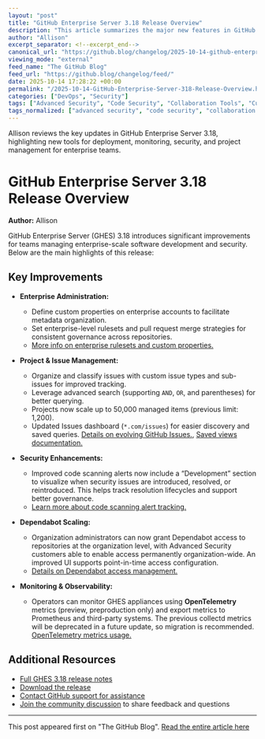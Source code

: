 ```yaml
---
layout: "post"
title: "GitHub Enterprise Server 3.18 Release Overview"
description: "This article summarizes the major new features in GitHub Enterprise Server (GHES) 3.18. Topics include improved deployment efficiency, advanced monitoring options with OpenTelemetry, enhanced code security through better scanning and alert tracking, expanded policy management, updates to issue tracking and project management, and new enterprise-level administration features. The content is tailored for technical readers, such as enterprise DevOps engineers and administrators using or considering GitHub Enterprise Server to manage software development at scale."
author: "Allison"
excerpt_separator: <!--excerpt_end-->
canonical_url: "https://github.blog/changelog/2025-10-14-github-enterprise-server-3-18-is-now-generally-available"
viewing_mode: "external"
feed_name: "The GitHub Blog"
feed_url: "https://github.blog/changelog/feed/"
date: 2025-10-14 17:28:22 +00:00
permalink: "/2025-10-14-GitHub-Enterprise-Server-318-Release-Overview.html"
categories: ["DevOps", "Security"]
tags: ["Advanced Security", "Code Security", "Collaboration Tools", "Custom Properties", "Dependabot", "Deployment", "DevOps", "GHES 3.18", "GitHub Enterprise Server", "Issue Tracking", "Monitoring", "News", "OpenTelemetry", "Policy Management", "Project Management", "Prometheus", "Pull Request Rules", "Security"]
tags_normalized: ["advanced security", "code security", "collaboration tools", "custom properties", "dependabot", "deployment", "devops", "ghes 3dot18", "github enterprise server", "issue tracking", "monitoring", "news", "opentelemetry", "policy management", "project management", "prometheus", "pull request rules", "security"]
---
```


Allison reviews the key updates in GitHub Enterprise Server 3.18, highlighting new tools for deployment, monitoring, security, and project management for enterprise teams.<!--excerpt_end-->

# GitHub Enterprise Server 3.18 Release Overview

**Author:** Allison

GitHub Enterprise Server (GHES) 3.18 introduces significant improvements for teams managing enterprise-scale software development and security. Below are the main highlights of this release:

## Key Improvements

- **Enterprise Administration:**
  - Define custom properties on enterprise accounts to facilitate metadata organization.
  - Set enterprise-level rulesets and pull request merge strategies for consistent governance across repositories.
  - [More info on enterprise rulesets and custom properties.](https://github.blog/changelog/2025-03-24-enterprise-custom-properties-enterprise-rulesets-and-pull-request-merge-method-rule-are-all-now-generally-available/)

- **Project & Issue Management:**
  - Organize and classify issues with custom issue types and sub-issues for improved tracking.
  - Leverage advanced search (supporting `AND`, `OR`, and parentheses) for better querying.
  - Projects now scale up to 50,000 managed items (previous limit: 1,200).
  - Updated Issues dashboard (`*.com/issues`) for easier discovery and saved queries. [Details on evolving GitHub Issues.](https://github.blog/changelog/2025-04-09-evolving-github-issues-and-projects/), [Saved views documentation.](https://github.blog/changelog/2025-05-15-saved-views-on-the-issues-dashboard/)

- **Security Enhancements:**
  - Improved code scanning alerts now include a “Development” section to visualize when security issues are introduced, resolved, or reintroduced. This helps track resolution lifecycles and support better governance.
  - [Learn more about code scanning alert tracking.](https://github.blog/changelog/2025-05-02-track-progress-on-code-scanning-alerts-with-the-new-development-section/)

- **Dependabot Scaling:**
  - Organization administrators can now grant Dependabot access to repositories at the organization level, with Advanced Security customers able to enable access permanently organization-wide. An improved UI supports point-in-time access configuration.
  - [Details on Dependabot access management.](https://github.blog/changelog/2025-06-03-its-now-easier-to-grant-dependabot-access-to-repositories-from-the-organization-level/)

- **Monitoring & Observability:**
  - Operators can monitor GHES appliances using **OpenTelemetry** metrics (preview, preproduction only) and export metrics to Prometheus and third-party systems. The previous collectd metrics will be deprecated in a future update, so migration is recommended. [OpenTelemetry metrics usage.](https://docs.github.com/en/enterprise-server@3.18/admin/monitoring-and-managing-your-instance/monitoring-your-instance/opentelemetry-metrics/about-opentelemetry-metrics)

## Additional Resources

- [Full GHES 3.18 release notes](https://docs.github.com/enterprise-server@3.18/admin/release-notes)
- [Download the release](https://enterprise.github.com/releases/3.18.0/download)
- [Contact GitHub support for assistance](https://support.github.com/features/enterprise-administrators-server)
- [Join the community discussion](https://github.com/orgs/community/discussions/176826) to share feedback and questions

---

This post appeared first on "The GitHub Blog". [Read the entire article here](https://github.blog/changelog/2025-10-14-github-enterprise-server-3-18-is-now-generally-available)
